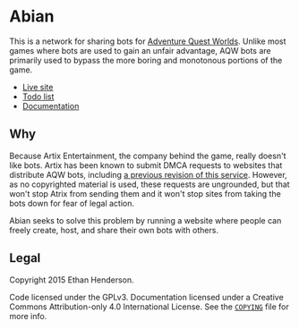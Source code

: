 
# Abian
This is a network for sharing bots for [Adventure Quest Worlds](http://aq.com). 
Unlike most games where bots are used to gain an unfair advantage, AQW bots are 
primarily used to bypass the more boring and monotonous portions of the game.

* [Live site](https://abian.zbee.me/)
* [Todo list](https://trello.com/b/deYLVjNm)
* [Documentation](https://github.com/Zbee/Abian/wiki)

## Why
Because Artix Entertainment, the company behind the game, really doesn't like 
bots. Artix has been known to submit DMCA requests to websites that distribute 
AQW bots, including 
[a previous revision of this service](http://pastebin.com/QYgp7bTb). However, 
as no copyrighted material is used, these requests are ungrounded, but that 
won't stop Atrix from sending them and it won't stop sites from taking the bots 
down for fear of legal action.

Abian seeks to solve this problem by running a website where people can freely 
create, host, and share their own bots with others.

## Legal
Copyright 2015 Ethan Henderson.

Code licensed under the GPLv3. Documentation licensed under a Creative Commons 
Attribution-only 4.0 International License. See the 
[`COPYING`](https://github.com/Zbee/Abian/blob/master/COPYING) file for more 
info.
